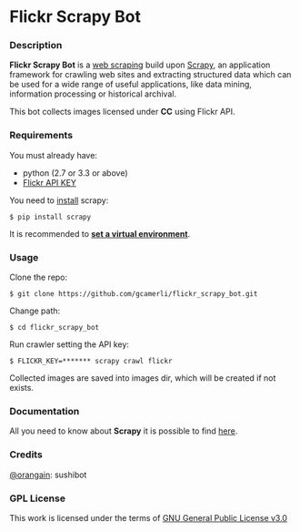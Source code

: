 # **Flickr Scrapy Bot**

### **Description**

**Flickr Scrapy Bot** is a [web scraping](https://en.wikipedia.org/wiki/Web_scraping) build upon [Scrapy](https://scrapy.org), an application framework for crawling web sites and extracting structured data which can be used for a wide range of useful applications, like data mining, information processing or historical archival.

This bot collects images licensed under **CC** using Flickr API.

### **Requirements**

You must already have:

+ python (2.7 or 3.3 or above)
+ [Flickr API KEY](https://www.flickr.com/services/api/misc.api_keys.html)

You need to [install](https://doc.scrapy.org/en/latest/intro/install.html) scrapy:

```
$ pip install scrapy  
```
It is recommended to [**set a virtual environment**](https://doc.scrapy.org/en/latest/intro/install.html#using-a-virtual-environment-recommended).

### **Usage**

Clone the repo:

```
$ git clone https://github.com/gcamerli/flickr_scrapy_bot.git
```
Change path:

```
$ cd flickr_scrapy_bot
```
Run crawler setting the API key:

```
$ FLICKR_KEY=******* scrapy crawl flickr
```

Collected images are saved into images dir, which will be created if not exists.

### **Documentation**

All you need to know about **Scrapy** it is possible to find [here](https://doc.scrapy.org/en/1.3/index.html).

### **Credits**

[@orangain](https://github.com/orangain): sushibot

### **GPL License**

This work is licensed under the terms of [GNU General Public License v3.0](https://www.gnu.org/licenses/gpl.html)
